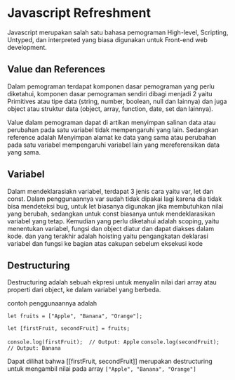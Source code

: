 # Javascript Refreshment

Javascript merupakan salah satu bahasa pemograman High-level, Scripting, Untyped, dan interpreted yang biasa digunakan untuk
Front-end web development.

## Value dan References

Dalam pemograman terdapat komponen dasar pemograman yang perlu diketahui, komponen dasar pemograman sendiri dibagi menjadi 2 yaitu Primitives atau tipe data (string, number, boolean, null dan lainnya) dan juga object atau struktur data (object, array, function, date, set dan lainnya).

Value dalam pemograman dapat di artikan menyimpan salinan data atau perubahan pada satu variabel tidak mempengaruhi yang lain. Sedangkan reference adalah Menyimpan alamat ke data yang sama atau perubahan pada satu variabel mempengaruhi variabel lain yang mereferensikan data yang sama.

## Variabel

Dalam mendeklarasiakn variabel, terdapat 3 jenis cara yaitu var, let dan const. Dalam penggunaannya var sudah tidak dipakai lagi karena dia tidak bisa mendeteksi bug, untuk let biasanya digunakan jika membutuhkan nilai yang berubah, sedangkan untuk const biasanya untuk mendeklarasikan variabel yang tetap.
Kemudian yang perlu diketahui adalah scoping, yaitu menentukan variabel, fungsi dan object diatur dan dapat diakses dalam kode. dan yang terakhir adalah hoisting yaitu pengangkatan deklarasi variabel dan fungsi ke bagian atas cakupan sebelum eksekusi kode

## Destructuring

Destructuring adalah sebuah ekpresi untuk menyalin nilai dari array atau properti dari object, ke dalam variabel yang berbeda.

contoh penggunaannya adalah

`let fruits = ["Apple", "Banana", "Orange"];`

`let [firstFruit, secondFruit] = fruits;`

`console.log(firstFruit);  // Output: Apple`
`console.log(secondFruit); // Output: Banana`

Dapat dilihat bahwa [[firstFruit, secondFruit]] merupakan destructuring untuk mengambil nilai pada array `["Apple", "Banana", "Orange"]`

